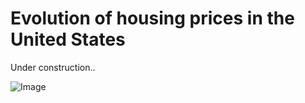 # Evolution of housing prices in the United States

Under construction..

![Image](https://d30y9cdsu7xlg0.cloudfront.net/png/2029-200.png)